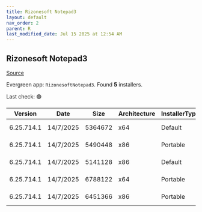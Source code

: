 ```yaml
---
title: Rizonesoft Notepad3
layout: default
nav_order: 2
parent: R
last_modified_date: Jul 15 2025 at 12:54 AM
---
```


## Rizonesoft Notepad3

[Source](https://www.rizonesoft.com/downloads/notepad3)

Evergreen app: `RizonesoftNotepad3`. Found **5** installers.

Last check: 🟢

| Version    | Date      | Size    | Architecture | InstallerType | Type | URI                                                                                                                                                                                                                                  |
| ---------- | --------- | ------- | ------------ | ------------- | ---- | ------------------------------------------------------------------------------------------------------------------------------------------------------------------------------------------------------------------------------------ |
| 6.25.714.1 | 14/7/2025 | 5364672 | x64          | Default       | exe  | [https://github.com/rizonesoft/Notepad3/releases/download/RELEASE_6.25.714.1/Notepad3_6.25.714.1_x64_Setup.exe](https://github.com/rizonesoft/Notepad3/releases/download/RELEASE_6.25.714.1/Notepad3_6.25.714.1_x64_Setup.exe)       |
| 6.25.714.1 | 14/7/2025 | 5490448 | x86          | Portable      | exe  | [https://github.com/rizonesoft/Notepad3/releases/download/RELEASE_6.25.714.1/Notepad3Portable_6.25.714.1.paf.exe](https://github.com/rizonesoft/Notepad3/releases/download/RELEASE_6.25.714.1/Notepad3Portable_6.25.714.1.paf.exe)   |
| 6.25.714.1 | 14/7/2025 | 5141128 | x86          | Default       | exe  | [https://github.com/rizonesoft/Notepad3/releases/download/RELEASE_6.25.714.1/Notepad3_6.25.714.1_x86_Setup.exe](https://github.com/rizonesoft/Notepad3/releases/download/RELEASE_6.25.714.1/Notepad3_6.25.714.1_x86_Setup.exe)       |
| 6.25.714.1 | 14/7/2025 | 6788122 | x64          | Portable      | zip  | [https://github.com/rizonesoft/Notepad3/releases/download/RELEASE_6.25.714.1/Notepad3_6.25.714.1_x64_Portable.zip](https://github.com/rizonesoft/Notepad3/releases/download/RELEASE_6.25.714.1/Notepad3_6.25.714.1_x64_Portable.zip) |
| 6.25.714.1 | 14/7/2025 | 6451366 | x86          | Portable      | zip  | [https://github.com/rizonesoft/Notepad3/releases/download/RELEASE_6.25.714.1/Notepad3_6.25.714.1_x86_Portable.zip](https://github.com/rizonesoft/Notepad3/releases/download/RELEASE_6.25.714.1/Notepad3_6.25.714.1_x86_Portable.zip) |
